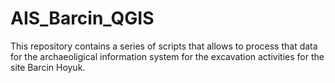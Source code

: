 # AIS_Barcin_QGIS
This repository contains a series of scripts that allows to process that data for the archaeoligical information system for the excavation activities for the site Barcin Hoyuk.
